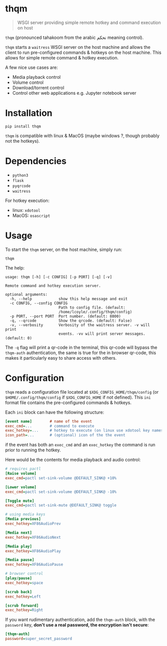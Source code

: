 # thqm

> WSGI server providing simple remote hotkey and command execution on host

`thqm` (pronounced tahakoom from the arabic تحكم  meaning control).

`thqm` starts a `waitress` WSGI server on the host machine and allows the client to run pre-configured commands
& hotkeys on the host machine. This allows for simple remote command & hotkey execution.

A few nice use cases are:
  * Media playback control
  * Volume control
  * Download/torrent control
  * Control other web applications e.g. Jupyter notebook server

# Installation
```shell
pip install thqm
```
`thqm` is compatible with linux & MacOS (maybe windows ?, though probably not the hotkeys).

# Dependencies

  * `python3`
  * `flask`
  * `pyqrcode`
  * `waitress`

For hotkey execution:
  * linux: `xdotool`
  * MacOS: `osascript`

# Usage

To start the `thqm` server, on the host machine, simply run:
```shell
thqm
```
The help:
```
usage: thqm [-h] [-c CONFIG] [-p PORT] [-q] [-v]

Remote command and hotkey execution server.

optional arguments:
  -h, --help            show this help message and exit
  -c CONFIG, --config CONFIG
                        Path to config file. (default:
                        /home/lcoyle/.config/thqm/config)
  -p PORT, --port PORT  Port number. (default: 8800)
  -q, --qrcode          Show the qrcode. (default: False)
  -v, --verbosity       Verbosity of the waitress server. -v will print
                        events. -vv will print server messages. (default: 0)
```

The `-q` flag will print a qr-code in the terminal, this qr-code will bypass the `thqm-auth` authentication, the same is true for the in browser qr-code, this makes it particularly easy to share access with others.

# Configuration

`thqm` reads a configuration file located at `$XDG_CONFIG_HOME/thqm/config` (or `$HOME/.config/thqm/config` if `$XDG_CONFIG_HOME` if not defined). This `ini` format file contains the pre-configured commands & hotkeys.

Each `ini` block can have the following structure:
```ini
[event name]        # name of the event
exec_cmd=...        # command to execute
exec_hotkey=...     # hotkey to execute (on linux use xdotool key names, on macos use osascript key names)
icon_path=...       # (optional) icon of the the event
```
if the event has both an `exec_cmd` and an `exec_hotkey` the command is run prior to running the hotkey.

Here would be the contents for media playback and audio control:
```ini
# requires pactl
[Raise volume]
exec_cmd=pactl set-sink-volume @DEFAULT_SINK@ +10%

[Lower volume]
exec_cmd=pactl set-sink-volume @DEFAULT_SINK@ -10%

[Toggle mute]
exec_cmd=pactl set-sink-mute @DEFAULT_SINK@ toggle

# using media keys
[Media previous]
exec_hotkey=XF86AudioPrev

[Media next]
exec_hotkey=XF86AudioNext

[Media play]
exec_hotkey=XF86AudioPlay

[Media pause]
exec_hotkey=XF86AudioPause

# browser control
[play/pause]
exec_hotkey=space

[scrub back]
exec_hotkey=Left

[scrub forward]
exec_hotkey=Right
```

If you want rudimentary authentication, add the `thqm-auth` block, with the `password` key, **don't use a real password, the encryption isn't secure**:
```ini
[thqm-auth]
password=super_secret_password
```

